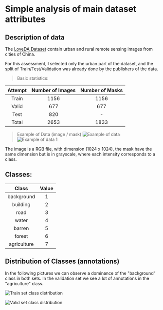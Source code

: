 # Simple analysis of main dataset attributes 

## Description of data
The [LoveDA Dataset](https://www.researchgate.net/publication/355390292_LoveDA_A_Remote_Sensing_Land-Cover_Dataset_for_Domain_Adaptive_Semantic_Segmentation) contain urban and rural remote sensing images from cities of China. 

For this assessment, I selected only the urban part of the dataset, and the split of Train/Test/Validation was already done by the publishers of the data. 

>  Basic statistics: 

| Attempt | Number of Images    | Number of Masks    |
| :---:   | :---: | :---: | 
| Train | 1156   | 1156   | 
| Valid | 677   | 677   |
| Test | 820   | -   |
| Total | 2653   | 1833   |

> Example of Data (image / mask)
![Example of data](https://i.imgur.com/f0cxYxh.png) 
![Example of data 1](https://i.imgur.com/eKLJgta.png) 

The image is a RGB file, with dimension (1024 x 1024), the mask have the same dimension but is in grayscale, where each intensity corresponds to a class.

## Classes: 

| Class | Value    | 
| :---:   | :---: | 
| background | 1   | 
| building | 2   | 
| road | 3   | 
| water | 4   | 
| barren | 5   | 
| forest | 6   | 
| agriculture | 7   | 

## Distribution of Classes (annotations)
In the following pictures we can observe a dominance of the "background" class in both sets. In the validation set we see a lot of annotations in the "agriculture" class. 

![Train set class distribution](https://i.imgur.com/vsSzdbW.png) 

![Valid set class distribution](https://i.imgur.com/5rTVpCG.png) 


